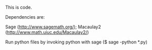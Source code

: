This is code.

Dependencies are:

Sage (http://www.sagemath.org/);
Macaulay2 (http://www.math.uiuc.edu/Macaulay2/)

Run python files by invoking python with sage ($ sage -python *.py)
